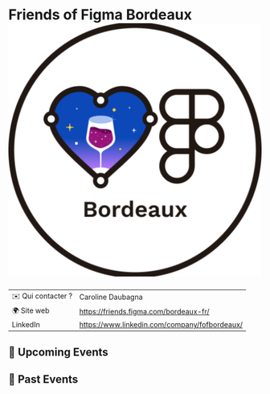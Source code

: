 # Friends of Figma Bordeaux ![Logo](./logo-friends-of-figma-bdx.png)

|                                |     |
| ------------------------------ | --- |
| ✉️ Qui contacter ?              | Caroline Daubagna |
| 🌍 Site web                    | https://friends.figma.com/bordeaux-fr/ |
| LinkedIn                       | https://www.linkedin.com/company/fofbordeaux/ |

<!-- EVENTS:START -->
## 📅 Upcoming Events

## 📆 Past Events
<!-- EVENTS:END -->